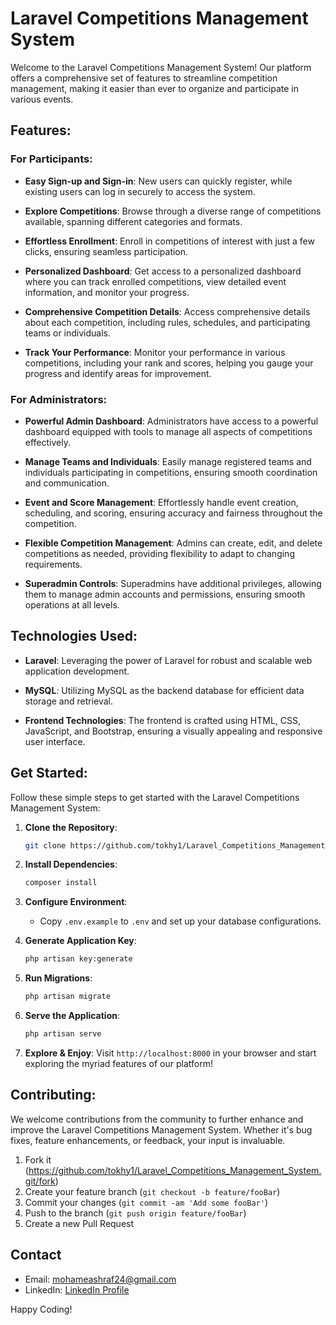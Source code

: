 # Laravel Competitions Management System

Welcome to the Laravel Competitions Management System! Our platform offers a comprehensive set of features to streamline competition management, making it easier than ever to organize and participate in various events.

## Features:

### For Participants:

- **Easy Sign-up and Sign-in**: New users can quickly register, while existing users can log in securely to access the system.

- **Explore Competitions**: Browse through a diverse range of competitions available, spanning different categories and formats.

- **Effortless Enrollment**: Enroll in competitions of interest with just a few clicks, ensuring seamless participation.

- **Personalized Dashboard**: Get access to a personalized dashboard where you can track enrolled competitions, view detailed event information, and monitor your progress.

- **Comprehensive Competition Details**: Access comprehensive details about each competition, including rules, schedules, and participating teams or individuals.

- **Track Your Performance**: Monitor your performance in various competitions, including your rank and scores, helping you gauge your progress and identify areas for improvement.

### For Administrators:

- **Powerful Admin Dashboard**: Administrators have access to a powerful dashboard equipped with tools to manage all aspects of competitions effectively.

- **Manage Teams and Individuals**: Easily manage registered teams and individuals participating in competitions, ensuring smooth coordination and communication.

- **Event and Score Management**: Effortlessly handle event creation, scheduling, and scoring, ensuring accuracy and fairness throughout the competition.

- **Flexible Competition Management**: Admins can create, edit, and delete competitions as needed, providing flexibility to adapt to changing requirements.

- **Superadmin Controls**: Superadmins have additional privileges, allowing them to manage admin accounts and permissions, ensuring smooth operations at all levels.

## Technologies Used:

- **Laravel**: Leveraging the power of Laravel for robust and scalable web application development.

- **MySQL**: Utilizing MySQL as the backend database for efficient data storage and retrieval.

- **Frontend Technologies**: The frontend is crafted using HTML, CSS, JavaScript, and Bootstrap, ensuring a visually appealing and responsive user interface.

## Get Started:

Follow these simple steps to get started with the Laravel Competitions Management System:

1. **Clone the Repository**:
    ```bash
    git clone https://github.com/tokhy1/Laravel_Competitions_Management_System.git
    ```

2. **Install Dependencies**:
    ```bash
    composer install
    ```

3. **Configure Environment**:
    - Copy `.env.example` to `.env` and set up your database configurations.

4. **Generate Application Key**:
    ```bash
    php artisan key:generate
    ```

5. **Run Migrations**:
    ```bash
    php artisan migrate
    ```

6. **Serve the Application**:
    ```bash
    php artisan serve
    ```

7. **Explore & Enjoy**:
    Visit `http://localhost:8000` in your browser and start exploring the myriad features of our platform!


## Contributing:

We welcome contributions from the community to further enhance and improve the Laravel Competitions Management System. Whether it's bug fixes, feature enhancements, or feedback, your input is invaluable.
1. Fork it (<https://github.com/tokhy1/Laravel_Competitions_Management_System.git/fork>)
2. Create your feature branch (`git checkout -b feature/fooBar`)
3. Commit your changes (`git commit -am 'Add some fooBar'`)
4. Push to the branch (`git push origin feature/fooBar`)
5. Create a new Pull Request

## Contact 
- Email: <mohameashraf24@gmail.com>
- LinkedIn: [LinkedIn Profile](https://www.linkedin.com/in/mohamed-ashraf-abd-elmoneam-409538246?lipi=urn%3Ali%3Apage%3Ad_flagship3_profile_view_base_contact_details%3BgLq%2BPh0QQX62Mwzt3ozQGQ%3D%3D)


Happy Coding!

